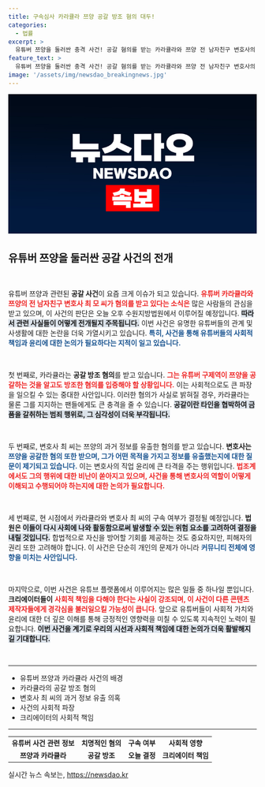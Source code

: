 ```yaml
---
title: 구속심사 카라큘라 쯔양 공갈 방조 혐의 대두!
categories:
  - 법률
excerpt: >
  유튜버 쯔양을 둘러싼 충격 사건! 공갈 혐의를 받는 카라큘라와 쯔양 전 남자친구 변호사의 구속 심사가 오늘 진행됩니다. 이들의 운명은 오늘 밤 결정될 예정! 사건의 진실을 파헤쳐 보세요!
feature_text: >
  유튜버 쯔양을 둘러싼 충격 사건! 공갈 혐의를 받는 카라큘라와 쯔양 전 남자친구 변호사의 구속 심사가 오늘 진행됩니다. 이들의 운명은 오늘 밤 결정될 예정! 사건의 진실을 파헤쳐 보세요!
image: '/assets/img/newsdao_breakingnews.jpg'
---
```


<p><img src="/assets/img/newsdao_breakingnews.jpg" alt="firstkoreanews 속보" /></p>

<h2 data-ke-size="size26">유튜버 쯔양을 둘러싼 공갈 사건의 전개</h2>

<p data-ke-size="size16">&nbsp;</p>

<p>유튜버 쯔양과 관련된 <b>공갈 사건</b>이 요즘 크게 이슈가 되고 있습니다. <b><span style="color: #ee2323;">유튜버 카라큘라와 쯔양의 전 남자친구 변호사 최 모 씨가 혐의를 받고 있다는 소식은</span></b> 많은 사람들의 관심을 받고 있으며, 이 사건의 판단은 오늘 오후 수원지방법원에서 이루어질 예정입니다. <b><span style="background-color: #21538527;">따라서 관련 사실들이 어떻게 전개될지 주목됩니다.</span></b> 이번 사건은 유명한 유튜버들의 관계 및 사생활에 대한 논란을 더욱 가열시키고 있습니다. <b><span style="color: #1a5490;">특히, 사건을 통해 유튜버들의 사회적 책임과 윤리에 대한 논의가 필요하다는 지적이 일고 있습니다.</span></b></p>

<p data-ke-size="size16">&nbsp;</p>

<p>첫 번째로, 카라큘라는 <b>공갈 방조 혐의</b>를 받고 있습니다. <b><span style="color: #ee2323;">그는 유튜버 구제역이 쯔양을 공갈하는 것을 알고도 방조한 혐의를 입증해야 할 상황입니다.</span></b> 이는 사회적으로도 큰 파장을 일으킬 수 있는 중대한 사안입니다. 이러한 혐의가 사실로 밝혀질 경우, 카라큘라는 물론 그를 지지하는 팬들에게도 큰 충격을 줄 수 있습니다. <b><span style="background-color: #21538527;">공갈이란 타인을 협박하여 금품을 갈취하는 범죄 행위로, 그 심각성이 더욱 부각됩니다.</span></b></p>

<p data-ke-size="size16">&nbsp;</p>

<p>두 번째로, 변호사 최 씨는 쯔양의 과거 정보를 유출한 혐의를 받고 있습니다. <b>변호사는 </b><b><span style="color: #1a5490;">쯔양을 공갈한 혐의 또한 받으며, 그가 어떤 목적을 가지고 정보를 유출했는지에 대한 질문이 제기되고 있습니다.</span></b> 이는 변호사의 직업 윤리에 큰 타격을 주는 행위입니다. <b><span style="color: #ee2323;">법조계에서도 그의 행위에 대한 비난이 쏟아지고 있으며, 사건을 통해 변호사의 역할이 어떻게 이해되고 수행되어야 하는지에 대한 논의가 필요합니다.</span></b> </p>

<p data-ke-size="size16">&nbsp;</p>

<p>세 번째로, 현 시점에서 카라큘라와 변호사 최 씨의 구속 여부가 결정될 예정입니다. <b>법원은 </b><b><span style="background-color: #21538527;">이들이 다시 사회에 나와 활동함으로써 발생할 수 있는 위험 요소를 고려하여 결정을 내릴 것입니다.</span></b> 합법적으로 자신을 방어할 기회를 제공하는 것도 중요하지만, 피해자의 권리 또한 고려해야 합니다. 이 사건은 단순히 개인의 문제가 아니라 <b><span style="color: #1a5490;">커뮤니티 전체에 영향을 미치는 사안입니다.</span></b> </p>

<p data-ke-size="size16">&nbsp;</p>

<p>마지막으로, 이번 사건은 유튜브 플랫폼에서 이루어지는 많은 일들 중 하나일 뿐입니다. <b>크리에이터들이</b> <b><span style="color: #ee2323;">사회적 책임을 다해야 한다는 사실이 강조되며, 이 사건이 다른 콘텐츠 제작자들에게 경각심을 불러일으킬 가능성이 큽니다.</span></b> 앞으로 유튜버들이 사회적 가치와 윤리에 대한 더 깊은 이해를 통해 긍정적인 영향력을 미칠 수 있도록 지속적인 노력이 필요합니다. <b><span style="background-color: #21538527;">이번 사건을 계기로 우리의 시선과 사회적 책임에 대한 논의가 더욱 활발해지길 기대합니다.</span></b></p>

<p data-ke-size="size16">&nbsp;</p>

<hr>

<ul>
<li>유튜버 쯔양과 카라큘라 사건의 배경</li>
<li>카라큘라의 공갈 방조 혐의</li>
<li>변호사 최 씨의 과거 정보 유출 의혹</li>
<li>사건의 사회적 파장</li>
<li>크리에이터의 사회적 책임</li>
</ul>

<hr>

<table style="width: 100%; border-collapse: collapse;">
<tr>
<td style="text-align: center; height: 17px;"><b>유튜버 사건 관련 정보</b></td>
<td style="text-align: center; height: 17px;"><b>치명적인 혐의</b></td>
<td style="text-align: center; height: 17px;"><b>구속 여부</b></td>
<td style="text-align: center; height: 17px;"><b>사회적 영향</b></td>
</tr>
<tr>
<td style="text-align: center; height: 17px;"><b>쯔양과 카라큘라</b></td>
<td style="text-align: center; height: 17px;"><b>공갈 방조</b></td>
<td style="text-align: center; height: 17px;"><b>오늘 결정</b></td>
<td style="text-align: center; height: 17px;"><b>크리에이터 책임</b></td>
</tr>
</table>
실시간 뉴스 속보는, <a href="https://newsdao.kr" rel="dofollow">https://newsdao.kr</a>


